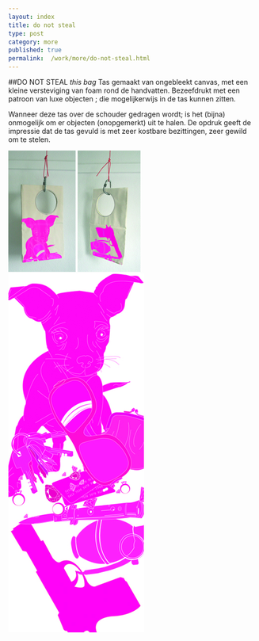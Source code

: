 ```yaml
---
layout: index
title: do not steal
type: post
category: more
published: true
permalink:  /work/more/do-not-steal.html
---
```

##DO NOT STEAL *this bag*
Tas gemaakt van ongebleekt canvas, met een kleine versteviging  van foam rond de handvatten.  Bezeefdrukt met een patroon van luxe objecten ; die mogelijkerwijs in de tas kunnen zitten.

Wanneer deze tas over de schouder gedragen wordt; is het (bijna) onmogelijk om er objecten (onopgemerkt) uit te halen.  De opdruk geeft de impressie dat de tas gevuld is met zeer kostbare bezittingen, zeer gewild om te stelen.

<a href="/img/donotsteal/front-tas.jpg" rel="lightbox"><img class="floatLeft" src="/img/donotsteal/front-tas.jpg" /></a>
<a href="/img/donotsteal/back-tas.jpg" rel="lightbox"><img class="floatLeft" src="/img/donotsteal/back-tas.jpg" /></a>
<img class="floatLeft" src="/img/donotsteal/illustratie-tas.jpg" />

